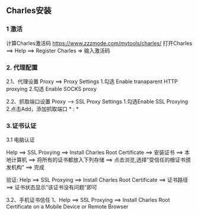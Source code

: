 ## Charles安装

### 1 激活
计算Charles激活码 https://www.zzzmode.com/mytools/charles/
打开Charles ==> Help ==> Register Charles => 输入激活码

### 2. 代理配置

2.1、代理设置
Proxy ==> Proxy Settings
1.勾选 Enable tranaparent HTTP proxying
2.勾选 Enable SOCKS proxy

2.2、抓取端口设置
Proxy --> SSL Proxy Settings
1.勾选Enable SSL Proxying
2.点击Add，添加抓取端口 * : *

### 3.证书认证

3.1 电脑认证

Help ==> SSL Proxying ==> Install Charles Root Certificate ==> 安装证书 ==> 本地计算机 ==> 将所有的证书都放入下列存储 ==> 点击浏览,选择”受信任的根证书颁发机构” ==> 完成

验证:
Help ==> SSL Proxying ==> Install Charles Root Certificate ==> 证书路径 ==> 证书状态显示”该证书没有问题”即可

3.2、手机证书信任
1、Help ==> SSL Proxying ==> Install Charles Root Certificate on a Mobile Device or Remote Browser
